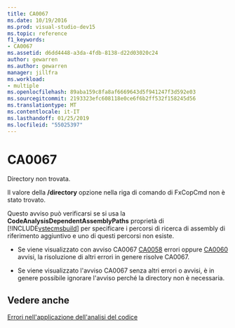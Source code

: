 ```yaml
---
title: CA0067
ms.date: 10/19/2016
ms.prod: visual-studio-dev15
ms.topic: reference
f1_keywords:
- CA0067
ms.assetid: d6dd4448-a3da-4fdb-8138-d22d03020c24
author: gewarren
ms.author: gewarren
manager: jillfra
ms.workload:
- multiple
ms.openlocfilehash: 89aba159c8fa8af6669643d5f941247f3d592e03
ms.sourcegitcommit: 2193323efc608118e0ce6f6b2ff532f158245d56
ms.translationtype: MT
ms.contentlocale: it-IT
ms.lasthandoff: 01/25/2019
ms.locfileid: "55025397"
---
```

# <a name="ca0067"></a>CA0067
Directory non trovata.

 Il valore della **/directory** opzione nella riga di comando di FxCopCmd non è stato trovato.

 Questo avviso può verificarsi se si usa la **CodeAnalysisDependentAssemblyPaths** proprietà di [!INCLUDE[vstecmsbuild](../extensibility/internals/includes/vstecmsbuild_md.md)] per specificare i percorsi di ricerca di assembly di riferimento aggiuntivo e uno di questi percorsi non esiste.

- Se viene visualizzato con avviso CA0067 [CA0058](ca0058.md) errori oppure [CA0060](ca0060.md) avvisi, la risoluzione di altri errori in genere risolve CA0067.

- Se viene visualizzato l'avviso CA0067 senza altri errori o avvisi, è in genere possibile ignorare l'avviso perché la directory non è necessaria.

## <a name="see-also"></a>Vedere anche
 [Errori nell'applicazione dell'analisi del codice](../code-quality/code-analysis-application-errors.md)
